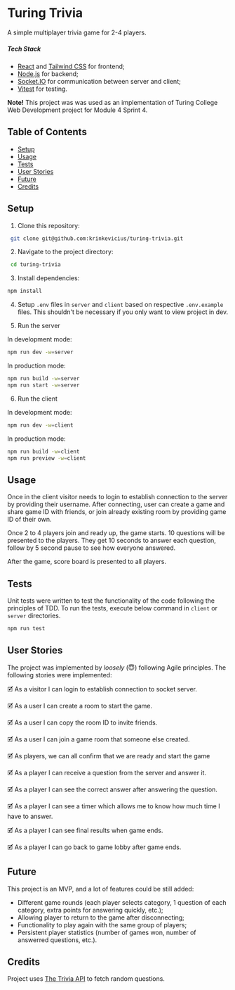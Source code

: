 # Turing Trivia

A simple multiplayer trivia game for 2-4 players.

##### Tech Stack

- [React](https://react.dev/) and [Tailwind CSS](https://tailwindcss.com/) for frontend;
- [Node.js](https://nodejs.org/en) for backend;
- [Socket.IO](https://socket.io/) for communication between server and client;
- [Vitest](https://vitest.dev/) for testing.

<b>Note!</b> This project was was used as an implementation of Turing College Web Development project for Module 4 Sprint 4.

## Table of Contents

- [Setup](#setup)
- [Usage](#usage)
- [Tests](#tests)
- [User Stories](#user-stories)
- [Future](#future)
- [Credits](#credits)

## Setup

1. Clone this repository:

```sh
 git clone git@github.com:krinkevicius/turing-trivia.git
```

2. Navigate to the project directory:

```sh
 cd turing-trivia
```

3. Install dependencies:

```sh
npm install
```

4. Setup `.env` files in `server` and `client` based on respective `.env.example` files. This shouldn't be necessary if you only want to view project in dev.

5. Run the server

In development mode:

```sh
npm run dev -w=server
```

In production mode:

```sh
npm run build -w=server
npm run start -w=server
```

6. Run the client

In development mode:

```sh
npm run dev -w=client
```

In production mode:

```sh
npm run build -w=client
npm run preview -w=client
```

## Usage

Once in the client visitor needs to login to establish connection to the server by providing their username. After connecting, user can create a game and share game ID with friends, or join already existing room by providing game ID of their own.

Once 2 to 4 players join and ready up, the game starts. 10 questions will be presented to the players. They get 10 seconds to answer each question, follow by 5 second pause to see how everyone answered.

After the game, score board is presented to all players.

## Tests

Unit tests were written to test the functionality of the code following the principles of TDD. To run the tests, execute below command in <code>client</code> or <code>server</code> directories.

```sh
npm run test
```

## User Stories

The project was implemented by <i>loosely</i> (😇) following Agile principles. The following stories were implemented:

🗹 As a visitor I can login to establish connection to socket server.

🗹 As a user I can create a room to start the game.

🗹 As a user I can copy the room ID to invite friends.

🗹 As a user I can join a game room that someone else created.

🗹 As players, we can all confirm that we are ready and start the game

🗹 As a player I can receive a question from the server and answer it.

🗹 As a player I can see the correct answer after answering the question.

🗹 As a player I can see a timer which allows me to know how much time I have to answer.

🗹 As a player I can see final results when game ends.

🗹 As a player I can go back to game lobby after game ends.

## Future

This project is an MVP, and a lot of features could be still added:

- Different game rounds (each player selects category, 1 question of each category, extra points for answering quickly, etc.);
- Allowing player to return to the game after disconnecting;
- Functionality to play again with the same group of players;
- Persistent player statistics (number of games won, number of answerred questions, etc.).

## Credits

Project uses [The Trivia API](https://the-trivia-api.com/) to fetch random questions.
